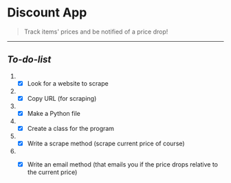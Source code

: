 # **Discount App**

> Track items' prices and be notified of a price drop!

--- 

## _To-do-list_
1. * [x] Look for a website to scrape
2. * [x] Copy URL (for scraping)
3. * [x] Make a Python file
4. * [x] Create a class for the program
5. * [x] Write a scrape method (scrape current price of course)
6. * [x] Write an email method (that emails you if the price drops relative to the current price)





